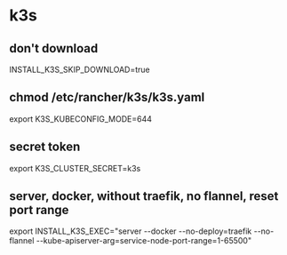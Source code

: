 # k3s

## don't download
INSTALL_K3S_SKIP_DOWNLOAD=true

## chmod /etc/rancher/k3s/k3s.yaml
export K3S_KUBECONFIG_MODE=644

## secret token
export K3S_CLUSTER_SECRET=k3s

## server, docker, without traefik, no flannel, reset port range
export INSTALL_K3S_EXEC="server --docker --no-deploy=traefik --no-flannel --kube-apiserver-arg=service-node-port-range=1-65500"

